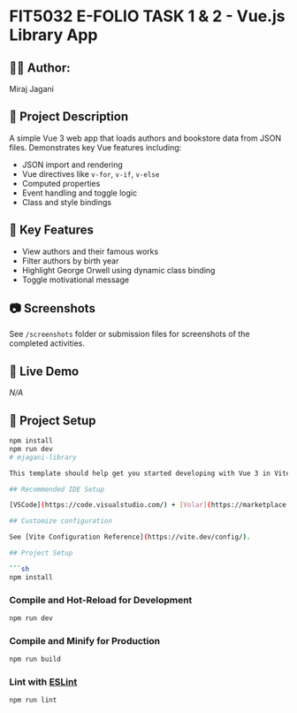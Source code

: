 # FIT5032 E-FOLIO TASK 1 & 2 - Vue.js Library App

## 👨‍💻 Author:
Miraj Jagani

## 📁 Project Description
A simple Vue 3 web app that loads authors and bookstore data from JSON files. Demonstrates key Vue features including:

- JSON import and rendering
- Vue directives like `v-for`, `v-if`, `v-else`
- Computed properties
- Event handling and toggle logic
- Class and style bindings

## 🚀 Key Features
- View authors and their famous works
- Filter authors by birth year
- Highlight George Orwell using dynamic class binding
- Toggle motivational message

## 📷 Screenshots
See `/screenshots` folder or submission files for screenshots of the completed activities.

## 🔗 Live Demo
_N/A_

## 📂 Project Setup

```bash
npm install
npm run dev
# mjagani-library

This template should help get you started developing with Vue 3 in Vite.

## Recommended IDE Setup

[VSCode](https://code.visualstudio.com/) + [Volar](https://marketplace.visualstudio.com/items?itemName=Vue.volar) (and disable Vetur).

## Customize configuration

See [Vite Configuration Reference](https://vite.dev/config/).

## Project Setup

```sh
npm install
```

### Compile and Hot-Reload for Development

```sh
npm run dev
```

### Compile and Minify for Production

```sh
npm run build
```

### Lint with [ESLint](https://eslint.org/)

```sh
npm run lint
```
